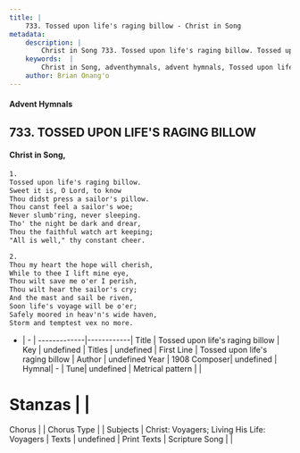 ```yaml
---
title: |
    733. Tossed upon life's raging billow - Christ in Song
metadata:
    description: |
        Christ in Song 733. Tossed upon life's raging billow. Tossed upon life's raging billow. Sweet it is, O Lord, to know Thou didst press a sailor's pillow. Thou canst feel a sailor's woe; Never slumb'ring, never sleeping. Tho' the night be dark and drear, Thou the faithful watch art keeping; "All is well," thy constant cheer.
    keywords:  |
        Christ in Song, adventhymnals, advent hymnals, Tossed upon life's raging billow, Tossed upon life's raging billow. 
    author: Brian Onang'o
---
```


#### Advent Hymnals
## 733. TOSSED UPON LIFE'S RAGING BILLOW
####  Christ in Song,

```txt
1.
Tossed upon life's raging billow.
Sweet it is, O Lord, to know
Thou didst press a sailor's pillow.
Thou canst feel a sailor's woe;
Never slumb'ring, never sleeping.
Tho' the night be dark and drear,
Thou the faithful watch art keeping;
"All is well," thy constant cheer.

2.
Thou my heart the hope will cherish,
While to thee I lift mine eye,
Thou wilt save me o'er I perish,
Thou wilt hear the sailor's cry;
And the mast and sail be riven,
Soon life's voyage will be o'er;
Safely moored in heav'n's wide haven,
Storm and temptest vex no more.

```

- |   -  |
-------------|------------|
Title | Tossed upon life's raging billow |
Key | undefined |
Titles | undefined |
First Line | Tossed upon life's raging billow |
Author | undefined
Year | 1908
Composer| undefined |
Hymnal|  - |
Tune| undefined |
Metrical pattern | |
# Stanzas |  |
Chorus |  |
Chorus Type |  |
Subjects | Christ: Voyagers; Living His Life: Voyagers |
Texts | undefined |
Print Texts | 
Scripture Song |  |
    
